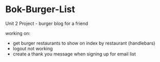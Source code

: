 # Bok-Burger-List
Unit 2 Project - burger blog for a friend

working on:
- get burger restaurants to show on index by restaurant (handlebars)
- logout not working
- create a thank you message when signing up for email list

